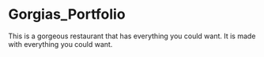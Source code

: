 # Gorgias_Portfolio
This is a gorgeous restaurant that has everything you could want. It is made with everything you could want.

<!-- 
1.এরপর VS Code-এর টার্মিনালে যান এবং নিচের কমান্ডগুলো রান করুন—
git init
git add .
git commit -m "Initial commit"

2.GitHub Repo-এর লিংক অ্যাড করুন
git remote add origin https://github.com/your-username/your-repo.git

3.প্রথমবার Push করুন
git branch -M main
git push -u origin main
 -->

 <!-- 
 live project upload করতে চাইলে
 git add .
 git commit -m "Update project"
 git push origin (branch name)
  -->

  <!--
  যদি push করতে conflict হয় 
  git pull origin main --rebase
   -->
